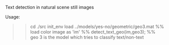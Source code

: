 
Text detection in natural scene still images

Usage:
>> cd ./src
>> init_env
>> load ../models/yes-no/geometric/geo3.mat
>> %% load color image as 'im' %%
>> detect_text_geo(im,geo3); %% geo 3 is the model which tries to classify text/non-text

